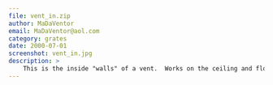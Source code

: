 ```yaml
---
file: vent_in.zip
author: MaDaVentor
email: MaDaVentor@aol.com
category: grates
date: 2000-07-01
screenshot: vent_in.jpg
description: >
    This is the inside "walls" of a vent.  Works on the ceiling and floor also..
---
```

